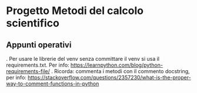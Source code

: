 # Progetto Metodi del calcolo scientifico

## Appunti operativi
. Per usare le librerie del venv senza committare il venv si usa il requirements.txt. Per info: https://learnpython.com/blog/python-requirements-file/ 
. Ricorda: commenta i metodi con il commento docstring, per info: https://stackoverflow.com/questions/2357230/what-is-the-proper-way-to-comment-functions-in-python